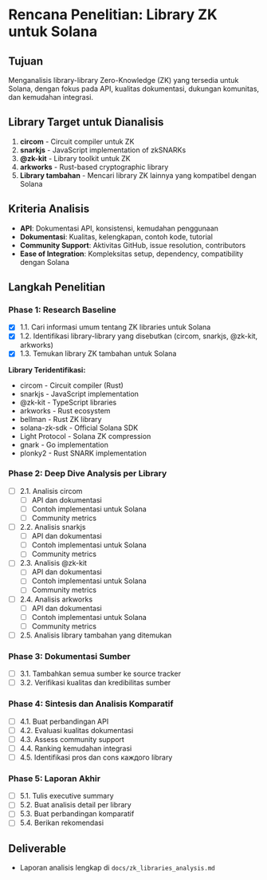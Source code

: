 # Rencana Penelitian: Library ZK untuk Solana

## Tujuan
Menganalisis library-library Zero-Knowledge (ZK) yang tersedia untuk Solana, dengan fokus pada API, kualitas dokumentasi, dukungan komunitas, dan kemudahan integrasi.

## Library Target untuk Dianalisis
1. **circom** - Circuit compiler untuk ZK
2. **snarkjs** - JavaScript implementation of zkSNARKs
3. **@zk-kit** - Library toolkit untuk ZK
4. **arkworks** - Rust-based cryptographic library
5. **Library tambahan** - Mencari library ZK lainnya yang kompatibel dengan Solana

## Kriteria Analisis
- **API**: Dokumentasi API, konsistensi, kemudahan penggunaan
- **Dokumentasi**: Kualitas, kelengkapan, contoh kode, tutorial
- **Community Support**: Aktivitas GitHub, issue resolution, contributors
- **Ease of Integration**: Kompleksitas setup, dependency, compatibility dengan Solana

## Langkah Penelitian

### Phase 1: Research Baseline
- [x] 1.1. Cari informasi umum tentang ZK libraries untuk Solana
- [x] 1.2. Identifikasi library-library yang disebutkan (circom, snarkjs, @zk-kit, arkworks)
- [x] 1.3. Temukan library ZK tambahan untuk Solana

**Library Teridentifikasi:**
- circom - Circuit compiler (Rust)
- snarkjs - JavaScript implementation
- @zk-kit - TypeScript libraries 
- arkworks - Rust ecosystem
- bellman - Rust ZK library
- solana-zk-sdk - Official Solana SDK
- Light Protocol - Solana ZK compression
- gnark - Go implementation
- plonky2 - Rust SNARK implementation

### Phase 2: Deep Dive Analysis per Library
- [ ] 2.1. Analisis circom
  - [ ] API dan dokumentasi
  - [ ] Contoh implementasi untuk Solana
  - [ ] Community metrics
- [ ] 2.2. Analisis snarkjs
  - [ ] API dan dokumentasi
  - [ ] Contoh implementasi untuk Solana
  - [ ] Community metrics
- [ ] 2.3. Analisis @zk-kit
  - [ ] API dan dokumentasi
  - [ ] Contoh implementasi untuk Solana
  - [ ] Community metrics
- [ ] 2.4. Analisis arkworks
  - [ ] API dan dokumentasi
  - [ ] Contoh implementasi untuk Solana
  - [ ] Community metrics
- [ ] 2.5. Analisis library tambahan yang ditemukan

### Phase 3: Dokumentasi Sumber
- [ ] 3.1. Tambahkan semua sumber ke source tracker
- [ ] 3.2. Verifikasi kualitas dan kredibilitas sumber

### Phase 4: Sintesis dan Analisis Komparatif
- [ ] 4.1. Buat perbandingan API
- [ ] 4.2. Evaluasi kualitas dokumentasi
- [ ] 4.3. Assess community support
- [ ] 4.4. Ranking kemudahan integrasi
- [ ] 4.5. Identifikasi pros dan cons каждого library

### Phase 5: Laporan Akhir
- [ ] 5.1. Tulis executive summary
- [ ] 5.2. Buat analisis detail per library
- [ ] 5.3. Buat perbandingan komparatif
- [ ] 5.4. Berikan rekomendasi

## Deliverable
- Laporan analisis lengkap di `docs/zk_libraries_analysis.md`